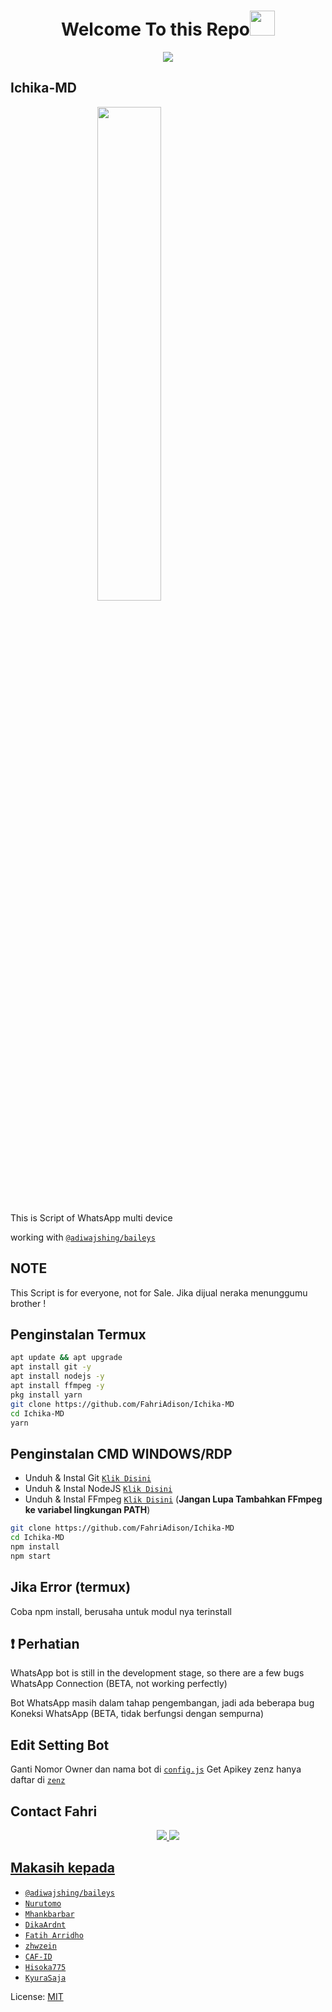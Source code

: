 <h1 align="center">Welcome To this Repo<img src="https://user-images.githubusercontent.com/1303154/88677602-1635ba80-d120-11ea-84d8-d263ba5fc3c0.gif" width="40px" alt=""><br></h1>
<p align="center">
<img src="https://images-wixmp-ed30a86b8c4ca887773594c2.wixmp.com/f/6c8c324b-33d7-445c-83d4-80d328e58f29/dd9k7pk-00b23198-c234-4dc3-8df5-8275869e86ba.png?token=eyJ0eXAiOiJKV1QiLCJhbGciOiJIUzI1NiJ9.eyJzdWIiOiJ1cm46YXBwOjdlMGQxODg5ODIyNjQzNzNhNWYwZDQxNWVhMGQyNmUwIiwiaXNzIjoidXJuOmFwcDo3ZTBkMTg4OTgyMjY0MzczYTVmMGQ0MTVlYTBkMjZlMCIsIm9iaiI6W1t7InBhdGgiOiJcL2ZcLzZjOGMzMjRiLTMzZDctNDQ1Yy04M2Q0LTgwZDMyOGU1OGYyOVwvZGQ5azdway0wMGIyMzE5OC1jMjM0LTRkYzMtOGRmNS04Mjc1ODY5ZTg2YmEucG5nIn1dXSwiYXVkIjpbInVybjpzZXJ2aWNlOmZpbGUuZG93bmxvYWQiXX0.CI-9fEXyF-zYYpjgn-uqhQxdrWEYu8sOMdm0gLNsX0E"/>

## Ichika-MD
<img src="https://i.pinimg.com/736x/f2/00/a8/f200a8f82585e596ad6199a48f22eaf9.jpg" width="45%" style="margin-left: auto;margin-right: auto;display: block;">
  
This is Script of WhatsApp multi device 
  
working with [`@adiwajshing/baileys`](https://github.com/adiwajshing/baileys)

## NOTE
This Script is for everyone, not for Sale. Jika dijual neraka menunggumu brother !

## Penginstalan Termux

```bash
apt update && apt upgrade
apt install git -y
apt install nodejs -y
apt install ffmpeg -y
pkg install yarn
git clone https://github.com/FahriAdison/Ichika-MD
cd Ichika-MD
yarn
```

## Penginstalan CMD WINDOWS/RDP

* Unduh & Instal Git [`Klik Disini`](https://git-scm.com/downloads)
* Unduh & Instal NodeJS [`Klik Disini`](https://nodejs.org/en/download)
* Unduh & Instal FFmpeg [`Klik Disini`](https://ffmpeg.org/download.html) (**Jangan Lupa Tambahkan FFmpeg ke variabel lingkungan PATH**)

```bash
git clone https://github.com/FahriAdison/Ichika-MD
cd Ichika-MD
npm install
npm start
```

## Jika Error (termux)
Coba npm install, berusaha untuk modul nya terinstall

## ❗ Perhatian
WhatsApp bot is still in the development stage, so there are a few bugs
WhatsApp Connection (BETA, not working perfectly)

Bot WhatsApp masih dalam tahap pengembangan, jadi ada beberapa bug
Koneksi WhatsApp (BETA, tidak berfungsi dengan sempurna)

## Edit Setting Bot
Ganti Nomor Owner dan nama bot di [`config.js`](https://github.com/FahriAdison/Ichika-MD/blob/main/config.js)
Get Apikey zenz hanya daftar di [`zenz`](https://zenzapis.xyz)

  
## Contact Fahri
<p align="center">
<a href="https://wa.me/17608914335"><img src="https://img.shields.io/badge/WhatsApp-25D366?style=for-the-badge&logo=whatsapp&logoColor=white" />
<a href="https://bit.ly/Papah-Chan"><img src="https://img.shields.io/badge/YouTube Fahri-ff0000?style=for-the-badge&logo=youtube&logoColor=ff000000&link=https://bit.ly/Papah-Chan" /><br>
  
## Makasih kepada
* [`@adiwajshing/baileys`](https://github.com/adiwajshing/baileys)
* [`Nurutomo`](https://github.com/Nurutomo)
* [`Mhankbarbar`](https://github.com/MhankBarBar)
* [`DikaArdnt`](https://github.com/DikaArdnt)
* [`Fatih Arridho`](https://github.com/FatihArridho)
* [`zhwzein`](https://github.com/zhwzein)
* [`CAF-ID`](https://github.com/CAF-ID)
* [`Hisoka775`](https://github.com/Hisoka775)
* [`KyuraSaja`](https://github.com/KyuraSaja)


License: [MIT](https://en.wikipedia.org/wiki/MIT_License)

